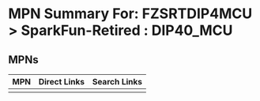 



# MPN Summary For: FZSRTDIP4MCU > SparkFun-Retired : DIP40_MCU

## MPNs
  

|MPN|Direct Links|Search Links|
| :--- | :--- | :--- |
||||
